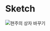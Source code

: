 # Sketch

![현주의 상자 바꾸기](https://user-images.githubusercontent.com/79366855/109325310-20c45800-7899-11eb-9ee4-b78127ac4b19.jpg)